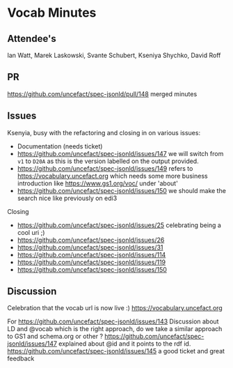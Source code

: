 # Vocab Minutes

## Attendee's

Ian Watt, Marek Laskowski, Svante Schubert, Kseniya Shychko, David Roff

## PR

https://github.com/uncefact/spec-jsonld/pull/148 merged minutes

## Issues

Ksenyia, busy with the refactoring and closing in on various issues:
* Documentation (needs ticket)
* https://github.com/uncefact/spec-jsonld/issues/147 we will switch from `v1` to `D20A` as this is the version labelled on the output provided.
* https://github.com/uncefact/spec-jsonld/issues/149 refers to https://vocabulary.uncefact.org which needs some more business introduction like https://www.gs1.org/voc/ under 'about'
* https://github.com/uncefact/spec-jsonld/issues/150 we should make the search nice like previously on edi3

Closing 
* https://github.com/uncefact/spec-jsonld/issues/25 celebrating being a cool uri ;)
* https://github.com/uncefact/spec-jsonld/issues/26
* https://github.com/uncefact/spec-jsonld/issues/31
* https://github.com/uncefact/spec-jsonld/issues/114 
* https://github.com/uncefact/spec-jsonld/issues/119
* https://github.com/uncefact/spec-jsonld/issues/150


## Discussion

Celebration that the vocab url is now live :) https://vocabulary.uncefact.org

For https://github.com/uncefact/spec-jsonld/issues/143 Discussion about LD and @vocab which is the right approach, do we take a similar approach to GS1 and schema.org or other ?
https://github.com/uncefact/spec-jsonld/issues/147 explained about @id and it points to the rdf id.
https://github.com/uncefact/spec-jsonld/issues/145 a good ticket and great feedback



